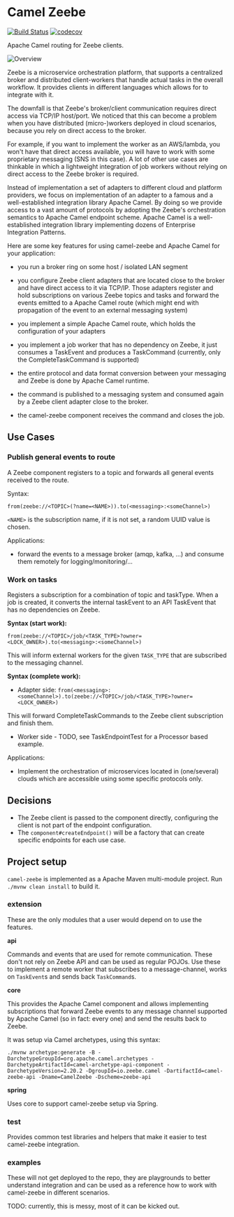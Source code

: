 # Camel Zeebe

[![Build Status](https://travis-ci.org/holunda-io/camel-zeebe.svg?branch=master)](https://travis-ci.org/holunda-io/camel-zeebe)
[![codecov](https://codecov.io/gh/holunda-io/camel-zeebe/branch/master/graph/badge.svg)](https://codecov.io/gh/holunda-io/camel-zeebe) 

Apache Camel routing for Zeebe clients.

![Overview](https://github.com/holunda-io/camel-zeebe/blob/master/docs/camel-zeebe-flow.png?raw=true)

Zeebe is a microservice orchestration platform, that supports a centralized
broker and distributed client-workers that handle actual tasks in the overall workflow. It provides clients in different
languages which allows for to integrate with it. 

The downfall is that Zeebe's broker/client communication requires direct access via TCP/IP host/port.
We noticed that this can become a problem when you have distributed (micro-)workers deployed in cloud scenarios,
because you rely on direct access to the broker.

For example, if you want to implement the worker as an AWS/lambda, you won't have 
that direct access available, you will have to work with some proprietary 
messaging (SNS in this case). A lot of other use cases are thinkable in which a lightweight 
integration of job workers without relying on direct access to the Zeebe broker is required.

Instead of implementation a set of adapters to different cloud and platform providers, we focus on implementation of an adapter to a 
famous and a well-established integration library Apache Camel. By doing so we provide access to a vast amount of protocols by adopting
the Zeebe's orchestration semantics to Apache Camel endpoint scheme. Apache Camel is a well-established integration library implementing 
dozens of Enterprise Integration Patterns.

Here are some key features for using camel-zeebe and Apache Camel for your application:

* you run a broker ring on some host / isolated LAN segment

* you configure Zeebe client adapters that are located close to the broker and have direct access to it via TCP/IP. Those 
adapters register and hold subscriptions on various Zeebe topics and tasks and forward the events emitted to a 
Apache Camel route (which might end with propagation of the event to an external messaging system)
* you implement a simple Apache Camel route, which holds the configuration of your adapters
* you implement a job worker that has no dependency on Zeebe, it just consumes a TaskEvent and produces a TaskCommand 
(currently, only the CompleteTaskCommand is supported)
* the entire protocol and data format conversion between your messaging and Zeebe is done by Apache Camel runtime.
* the command is published to a messaging system and consumed again by a Zeebe client adapter close to the broker.
* the camel-zeebe component receives the command and closes the job.


## Use Cases

### Publish general events to route

A Zeebe component registers to a topic and forwards all general events received to the route.

Syntax:

`from(zeebe://<TOPIC>(?name=<NAME>)).to(<messaging>:<someChannel>)`

`<NAME>` is the subscription name, if it is not set, a random UUID value is chosen.

Applications:

* forward the events to a message broker (amqp, kafka, ...) and consume them remotely for logging/monitoring/...

### Work on tasks 

Registers a subscription for a combination of topic and taskType. When a job is created, it
converts the internal taskEvent to an API TaskEvent that has no dependencies on 
Zeebe. 

**Syntax (start work):**

`from(zeebe://<TOPIC>/job/<TASK_TYPE>?owner=<LOCK_OWNER>).to(<messaging>:<someChannel>)`

This will inform external workers for the given `TASK_TYPE` that are subscribed to the messaging channel.

**Syntax (complete work):**

* Adapter side: `from(<messaging>:<someChannel>).to(zeebe://<TOPIC>/job/<TASK_TYPE>?owner=<LOCK_OWNER>)`

This will forward CompleteTaskCommands to the Zeebe client subscription and finish them.

* Worker side - TODO, see TaskEndpointTest for a Processor based example.

Applications:

* Implement the orchestration of microservices located in (one/several) clouds which are accessible using some specific protocols only.

## Decisions

* The Zeebe client is passed to the component directly, configuring the client is not part of the endpoint configuration.
* The `component#createEndpoint()` will be a factory that can create specific endpoints for each use case.


## Project setup

`camel-zeebe` is implemented as a Apache Maven multi-module project. Run `./mvnw clean install` to build it.

### extension

These are the only modules that a user would depend on to use the features.

**api** 

Commands and events that are used for remote communication. These don't not rely on Zeebe API and can be used as regular POJOs.
Use these to implement a remote worker that subscribes to a message-channel, works on `TaskEvent`s and sends back `TaskCommand`s.

**core**

This provides the Apache Camel component and allows implementing subscriptions that forward Zeebe events to any message channel 
supported by Apache Camel (so in fact: every one) and send the results back to Zeebe.

It was setup via Camel archetypes, using this syntax:

```
./mvnw archetype:generate -B -DarchetypeGroupId=org.apache.camel.archetypes -DarchetypeArtifactId=camel-archetype-api-component -DarchetypeVersion=2.20.2 -DgroupId=io.zeebe.camel -DartifactId=camel-zeebe-api -Dname=CamelZeebe -Dscheme=zeebe-api
```

**spring**

Uses core to support camel-zeebe setup via Spring. 

### test

Provides common test libraries and helpers that make it easier to test camel-zeebe integration.

### examples

These will not get deployed to the repo, they are playgrounds to better understand
integration and can be used as a reference how to work with camel-zeebe in different scenarios.

TODO: currently, this is messy, most of it can be kicked out.   

